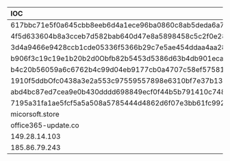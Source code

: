 | IOC                                                              | Tipo    |
|:-----------------------------------------------------------------|:----:   |
| 617bbc71e5f0a645cbb8eeb6d4a1ece96ba0860c8ab5deda6a795e6ad244607a | hash    |
| 4f5d633604b8a3cceb7d582bab640d47e8a5898458c5c2f0e28adcdf01aabf33 | hash    |
| 3d4a9466e9428ccb1cde05336f5366b29c7e5ae454ddaa4aa28c75c504c13d96 | hash    |
| b906f3c19c19e1b20b2d0Obfb82b5453d5386d63b4db901ecade0f33dd38326a | hash    |
| b4c20b56059a6c6762b4c99d04eb9177cb0a4707c58ef575817fb8b702f162aa | hash    |
| 1910f5ddbOfc0438a3e2a553c97559557898e6310bf7e37b13c13013fd66ea75 | Hash    |
| abd4bc87ed7cea9e0b430dddd698849ecf0f44b5b791410c748e58ffbf64dfba | hash    |
| 7195a31fa1ae5fcf5a5a508a5785444d4862d6f07e3bb61fc9925fecfe101128 | hash    |
| micorsoft.store                                                  | dominio |
| office365-update.co                                              | dominio |
| 149.28.14.103                                                    | ip      |
| 185.86.79.243                                                    | ip      |